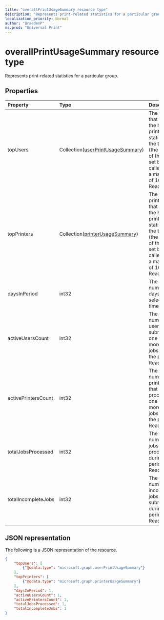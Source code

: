 ```yaml
---
title: "overallPrintUsageSummary resource type"
description: "Represents print-related statistics for a particular group."
localization_priority: Normal
author: "BraedenP"
ms.prod: "Universal Print"
---
```


# overallPrintUsageSummary resource type

Represents print-related statistics for a particular group.

## Properties
| Property     | Type        | Description |
|:-------------|:------------|:------------|
|topUsers|Collection([userPrintUsageSummary](userprintusagesummary.md))|The users that have the highest print usage statistics in the tenant (the length of this list is set by the caller, with a maximum of 10). Read-only.|
|topPrinters|Collection([printerUsageSummary](printerusagesummary.md))|The printers that have the highest print usage statistics in the tenant (the length of this list is set by the caller, with a maximum of 10). Read-only.|
|daysInPeriod|int32|The number of days in the selected time period.|
|activeUsersCount|int32|The number of users who submitted one or more print jobs during the period. Read-only.|
|activePrintersCount|int32|The number of printers that processed one or more print jobs during the period. Read-only.|
|totalJobsProcessed|int32|The total number of jobs processed during the period. Read-only.|
|totalIncompleteJobs|int32|The total number of incomplete jobs submitted during the period. Read-only.|

## JSON representation

The following is a JSON representation of the resource.

<!-- {
  "blockType": "resource",
  "optionalProperties": [

  ],
  "@odata.type": "microsoft.graph.overallPrintUsageSummary"
}-->

```json
{
    "topUsers": [
        {"@odata.type": "microsoft.graph.userPrintUsageSummary"}
    ],
    "topPrinters": [
        {"@odata.type": "microsoft.graph.printerUsageSummary"}
    ],
    "daysInPeriod": 1,
    "activeUsersCount": 1,
    "activePrintersCount": 1,
    "totalJobsProcessed": 1,
    "totalIncompleteJobs": 1
}
```

<!-- uuid: 8fcb5dbc-d5aa-4681-8e31-b001d5168d79
2015-10-25 14:57:30 UTC -->
<!-- {
  "type": "#page.annotation",
  "description": "overallPrintUsageSummary resource",
  "keywords": "",
  "section": "documentation",
  "tocPath": ""
}-->